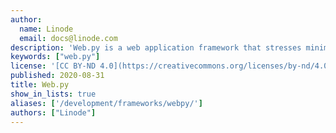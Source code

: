 ```yaml
---
author:
  name: Linode
  email: docs@linode.com
description: 'Web.py is a web application framework that stresses minimalism, flexibility, rapid application development, and straight-forward application development.'
keywords: ["web.py"]
license: '[CC BY-ND 4.0](https://creativecommons.org/licenses/by-nd/4.0)'
published: 2020-08-31
title: Web.py
show_in_lists: true
aliases: ['/development/frameworks/webpy/']
authors: ["Linode"]
---
```


